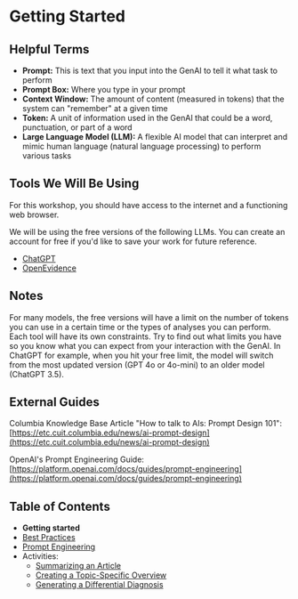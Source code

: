 # Getting Started

## Helpful Terms
- **Prompt:** This is text that you input into the GenAI to tell it what task to perform
- **Prompt Box:** Where you type in your prompt
- **Context Window:** The amount of content (measured in tokens) that the system can "remember" at a given time
- **Token:** A unit of information used in the GenAI that could be a word, punctuation, or part of a word
- **Large Language Model (LLM):** A flexible AI model that can interpret and mimic human language (natural language processing) to perform various tasks

## Tools We Will Be Using
For this workshop, you should have access to the internet and a functioning web browser.

We will be using the free versions of the following LLMs. You can create an account for free if you'd like to save your work for future reference.

- [ChatGPT](https://chatgpt.com)
- [OpenEvidence](https://www.openevidence.com)

## Notes
For many models, the free versions will have a limit on the number of tokens you can use in a certain time or the types of analyses you can perform. Each tool will have its own constraints. Try to find out what limits you have so you know what you can expect from your interaction with the GenAI. In ChatGPT for example, when you hit your free limit, the model will switch from the most updated version (GPT 4o or 4o-mini) to an older model (ChatGPT 3.5).

## External Guides
Columbia Knowledge Base Article "How to talk to AIs: Prompt Design 101": [https://etc.cuit.columbia.edu/news/ai-prompt-design](https://etc.cuit.columbia.edu/news/ai-prompt-design)

OpenAI's Prompt Engineering Guide: [https://platform.openai.com/docs/guides/prompt-engineering](https://platform.openai.com/docs/guides/prompt-engineering)

## Table of Contents
- **Getting started**
- [Best Practices](https://wpcrp.github.io/promptathon/best_practices.html)
- [Prompt Engineering](https://wpcrp.github.io/promptathon/prompt_engineering.html)
- Activities:
	- [Summarizing an Article](https://wpcrp.github.io/promptathon/article_summary.html)
	- [Creating a Topic-Specific Overview](https://wpcrp.github.io/promptathon/topic_overview.html)
	- [Generating a Differential Diagnosis](https://wpcrp.github.io/promptathon/differential_diagnosis.html)
